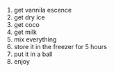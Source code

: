 1. get vannila escence
2. get dry ice
3. get coco
4. get milk
5. mix everything
6. store it in the freezer for 5 hours
7. put it in a ball
8. enjoy
